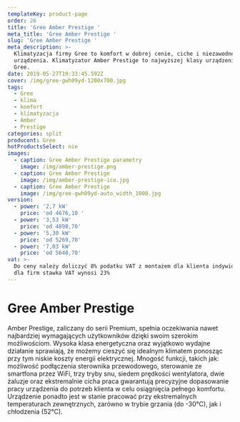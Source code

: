 ```yaml
---
templateKey: product-page
order: 26
title: 'Gree Amber Prestige '
meta_title: 'Gree Amber Prestige '
slug: 'Gree Amber Prestige '
meta_description: >-
  Klimatyzacja firmy Gree to komfort w dobrej cenie, ciche i niezawodne
  urządzenia. Klimatyzator Amber Prestige to najwyższej klasy urządzenie firmy
  Gree. 
date: 2019-05-27T19:33:45.592Z
cover: /img/gree-gwh09yd-1200x700.jpg
tags:
  - Gree
  - klima
  - komfort
  - klimatyzacja
  - Amber
  - Prestige
categories: split
producent: Gree
hotProductsSelect: nie
images:
  - caption: Gree Amber Prestige parametry
    image: /img/amber-prestige.png
  - caption: Gree Amber Prestige
    image: /img/amber-prestige-ico.jpg
  - caption: Gree Amber Prestige
    image: /img/gree-gwh09yd-auto_width_1000.jpg
version:
  - power: '2,7 kW'
    price: 'od 4676,10 '
  - power: '3,53 kW'
    price: 'od 4898,70'
  - power: '5,30 kW'
    price: 'od 5269,70'
  - power: '7,03 kW'
    price: 'od 5640,70'
vat: >-
  Do ceny należy doliczyć 8% podatku VAT z montażem dla klienta indywidualnego,
  dla firm stawka VAT wynosi 23%
---
```

# Gree Amber Prestige 

Amber Prestige, zaliczany do serii Premium, spełnia oczekiwania nawet najbardziej wymagających użytkowników dzięki swoim szerokim możliwościom. Wysoka klasa energetyczna oraz wyjątkowo wydajne działanie sprawiają, że możemy cieszyć się idealnym klimatem ponosząc przy tym niskie koszty energii elektrycznej. Mnogość funkcji, takich jak: możliwość podłączenia sterownika przewodowego, sterowanie ze smartfona przez WiFi, trzy tryby snu, siedem prędkości wentylatora, dwie żaluzje oraz ekstremalnie cicha praca gwarantują precyzyjne dopasowanie pracy urządzenia do potrzeb klienta w celu osiągnięcia pełnego komfortu. Urządzenie ponadto jest w stanie pracować przy ekstremalnych temperaturach zewnętrznych, zarówno w trybie grzania (do -30°C), jak i chłodzenia (52°C).
